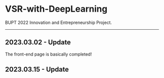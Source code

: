 # VSR-with-DeepLearning
BUPT 2022 Innovation and Entrepreneurship Project.

---

## 2023.03.02 - Update

The front-end page is basically completed!

## 2023.03.15 - Update
